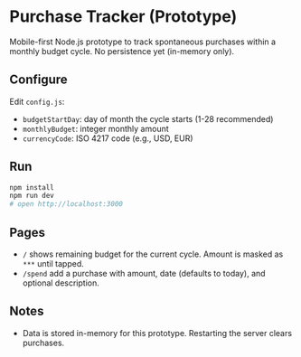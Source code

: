 # Purchase Tracker (Prototype)

Mobile-first Node.js prototype to track spontaneous purchases within a monthly budget cycle. No persistence yet (in-memory only).

## Configure

Edit `config.js`:
- `budgetStartDay`: day of month the cycle starts (1-28 recommended)
- `monthlyBudget`: integer monthly amount
- `currencyCode`: ISO 4217 code (e.g., USD, EUR)

## Run

```bash
npm install
npm run dev
# open http://localhost:3000
```

## Pages
- `/` shows remaining budget for the current cycle. Amount is masked as `***` until tapped.
- `/spend` add a purchase with amount, date (defaults to today), and optional description.

## Notes
- Data is stored in-memory for this prototype. Restarting the server clears purchases.
